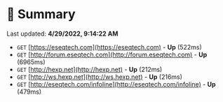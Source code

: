 # 📖 Summary
Last updated: **4/29/2022, 9:14:22 AM**

- `GET` [https://eseqtech.com](https://eseqtech.com) - **Up** (522ms)
- `GET` [http://forum.eseqtech.com](http://forum.eseqtech.com) - **Up** (6965ms)
- `GET` [http://hexp.net](http://hexp.net) - **Up** (212ms)
- `GET` [http://ws.hexp.net](http://ws.hexp.net) - **Up** (216ms)
- `GET` [http://eseqtech.com/infoline](http://eseqtech.com/infoline) - **Up** (479ms)
